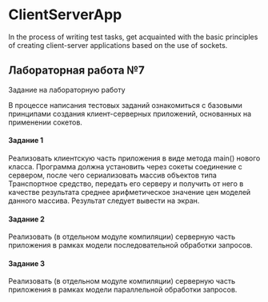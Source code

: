 # ClientServerApp
In the process of writing test tasks, get acquainted with the basic principles of creating client-server applications based on the use of sockets.

## Лабораторная работа №7
Задание на лабораторную работу

В процессе написания тестовых заданий ознакомиться с базовыми принципами создания клиент-серверных приложений, основанных на применении сокетов.
#### Задание 1
Реализовать клиентскую часть приложения в виде метода main() нового класса.
Программа должна установить через сокеты соединение с сервером, после чего сериализовать массив объектов типа Транспортное средство, передать его серверу и получить от него в качестве результата среднее арифметическое значение цен моделей данного массива. Результат следует вывести на экран.
#### Задание 2
Реализовать (в отдельном модуле компиляции) серверную часть приложения в рамках модели последовательной обработки запросов.
#### Задание 3
Реализовать (в отдельном модуле компиляции) серверную часть приложения в рамках модели параллельной обработки запросов.
